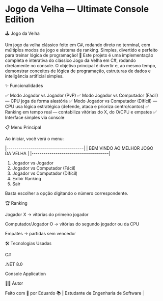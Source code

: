 # Jogo da Velha — Ultimate Console Edition

🕹️ Jogo da Velha

Um jogo da velha clássico feito em C#, rodando direto no terminal, com múltiplos modos de jogo e sistema de ranking.
Simples, divertido e perfeito para treinar lógica de programação! 🚀
Este projeto é uma implementação completa e interativa do clássico Jogo da Velha em C#, rodando diretamente no console.
O objetivo principal é divertir e, ao mesmo tempo, demonstrar conceitos de lógica de programação, estruturas de dados e inteligência artificial simples.

✨ Funcionalidades

✅ Modo Jogador vs Jogador (PvP)
✅ Modo Jogador vs Computador (Fácil) — CPU joga de forma aleatória
✅ Modo Jogador vs Computador (Difícil) — CPU usa lógica estratégica (defende, ataca e prioriza centro/cantos)
✅ Ranking em tempo real — contabiliza vitórias do X, do O/CPU e empates
✅ Interface simples via console

📋 Menu Principal

Ao iniciar, você verá o menu:

|---------------------------------------|
|   BEM VINDO AO MELHOR JOGO DA VELHA   |
|---------------------------------------|
1. Jogador vs Jogador
2. Jogador vs Computador (Fácil)
3. Jogador vs Computador (Difícil)
4. Exibir Ranking
0. Sair


Basta escolher a opção digitando o número correspondente.

🏆 Ranking

Jogador X → vitórias do primeiro jogador

Computador/Jogador O → vitórias do segundo jogador ou da CPU

Empates → partidas sem vencedor

🛠️ Tecnologias Usadas

C#

.NET 8.0

Console Application


👨‍💻 Autor

Feito com 💙 por Eduardo
📚 | Estudante de Engenharia de Software |



